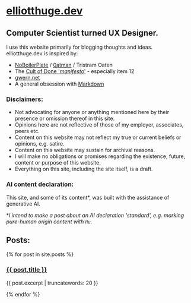 # [elliotthuge.dev](https://www.elliotthuge.dev/)

## Computer Scientist turned UX Designer.

I use this website primarily for blogging thoughts and ideas.  
elliotthuge.dev is inspired by:
* [NoBoilerPlate](https://www.youtube.com/@NoBoilerplate) / [0atman](https://www.0atman.com/) / Tristram Oaten
* The [Cult of Done '*manifesto*'](https://medium.com/@bre/the-cult-of-done-manifesto-724ca1c2ff13) - especially item 12
* [gwern.net](https://gwern.net/)
* A general obsession with [Markdown](https://en.wikipedia.org/wiki/Markdown)

### Disclaimers:

* Not advocating for anyone or anything mentioned here by their presence or omission thereof in this site.
* Opinions here are not reflective of those of my employer, associates, peers etc.
* Content on this website may not reflect my true or current beliefs or opinions, e.g. satire.
* Content on this website may sustain for archival reasons.
* I will make no obligations or promises regarding the existence, future, content or purpose of this website.
* Everything on this site, including the site itself, is a draft.

### AI content declaration:

This site, and some of its content*, was built with the assistance of generative AI.

*_I intend to make a post about an AI declaration 'standard', e.g. marking pure-human origin content with `Hu`._

## Posts:  

{% for post in site.posts %}
  <h3><a href="{{ post.url }}">{{ post.title }}</a></h3>
  <p>{{ post.excerpt | truncatewords: 20 }}</p>
{% endfor %}
